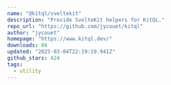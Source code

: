```yaml
---
name: "@kitql/sveltekit"
description: "Provide SvelteKit helpers for KitQL."
repo_url: "https://github.com/jycouet/kitql"
author: "jycouet"
homepage: "https://www.kitql.dev/"
downloads: 86
updated: "2025-03-04T22:19:19.941Z"
github_stars: 424
tags: 
  - utility
---
```

